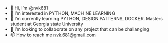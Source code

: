 - 👋 Hi, I’m @nvk681
- 👀 I’m interested in PYTHON, MACHINE LEARNING
- 🌱 I’m currently learning PYTHON, DESIGN PATTERNS, DOCKER. Masters student at Georgia state University
- 💞️ I’m looking to collaborate on any project that can be challanging
- 📫 How to reach me nvk.681@gmail.com

<!---
nvk681/nvk681 is a ✨ special ✨ repository because its `README.md` (this file) appears on your GitHub profile.
You can click the Preview link to take a look at your changes.
--->
